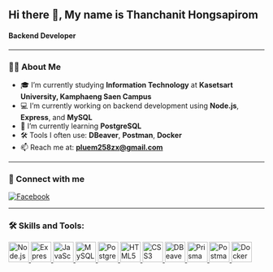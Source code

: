 ## Hi there 👋, My name is Thanchanit Hongsapirom  
#### Backend Developer 

---

### 🧑‍💻 About Me
- 🎓 I’m currently studying **Information Technology** at **Kasetsart University, Kamphaeng Saen Campus**
- 💻 I’m currently working on backend development using **Node.js**, **Express**, and **MySQL**
- 🌱 I’m currently learning **PostgreSQL**
- 🛠️ Tools I often use: **DBeaver**, **Postman**, **Docker**
- 📫 Reach me at: **pluem258zx@gmail.com**

---

### 🤝 Connect with me  
[![Facebook](https://img.shields.io/badge/Facebook-1877F2?style=for-the-badge&logo=facebook&logoColor=white)](https://www.facebook.com/profile.php?id=100014556226285&locale=th_TH)


---

### 🛠️ Skills and Tools:

<p align="left">
  <a href="https://nodejs.org/" target="_blank">
    <img src="https://cdn.jsdelivr.net/gh/devicons/devicon/icons/nodejs/nodejs-original.svg" height="40" alt="Node.js"/>
  </a>
  <a href="https://expressjs.com/" target="_blank">
    <img src="https://cdn.jsdelivr.net/gh/devicons/devicon/icons/express/express-original.svg" height="40" alt="Express"/>
  </a>
  <a href="https://developer.mozilla.org/en-US/docs/Web/JavaScript" target="_blank">
    <img src="https://cdn.jsdelivr.net/gh/devicons/devicon/icons/javascript/javascript-original.svg" height="40" alt="JavaScript"/>
  </a>
  <a href="https://www.mysql.com/" target="_blank">
    <img src="https://cdn.jsdelivr.net/gh/devicons/devicon/icons/mysql/mysql-original.svg" height="40" alt="MySQL"/>
  </a>
  <a href="https://www.postgresql.org/" target="_blank">
    <img src="https://cdn.jsdelivr.net/gh/devicons/devicon/icons/postgresql/postgresql-original.svg" height="40" alt="PostgreSQL"/>
  </a>
  <a href="https://developer.mozilla.org/en-US/docs/Web/HTML" target="_blank">
    <img src="https://cdn.jsdelivr.net/gh/devicons/devicon/icons/html5/html5-original.svg" height="40" alt="HTML5"/>
  </a>
  <a href="https://developer.mozilla.org/en-US/docs/Web/CSS" target="_blank">
    <img src="https://cdn.jsdelivr.net/gh/devicons/devicon/icons/css3/css3-original.svg" height="40" alt="CSS3"/>
  </a>
  <a href="https://dbeaver.io/" target="_blank">
    <img src="https://cdn.jsdelivr.net/gh/devicons/devicon/icons/datagrip/datagrip-original.svg" height="40" alt="DBeaver"/>
  </a>
  <a href="https://www.prisma.io/" target="_blank">
    <img src="https://cdn.jsdelivr.net/gh/devicons/devicon/icons/prisma/prisma-original.svg" height="40" alt="Prisma"/>
  </a>
  <a href="https://www.postman.com/" target="_blank">
    <img src="https://cdn.jsdelivr.net/gh/devicons/devicon/icons/postman/postman-original.svg" height="40" alt="Postman"/>
  </a>
  <a href="https://www.docker.com/" target="_blank">
    <img src="https://cdn.jsdelivr.net/gh/devicons/devicon/icons/docker/docker-original.svg" height="40" alt="Docker"/>
  </a>
</p>







